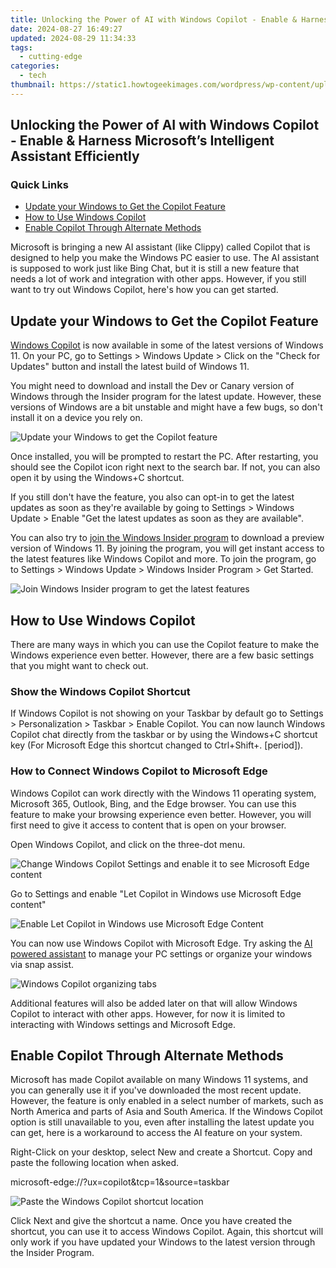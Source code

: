 ```yaml
---
title: Unlocking the Power of AI with Windows Copilot - Enable & Harness Microsoft’s Intelligent Assistant Efficiently
date: 2024-08-27 16:49:27
updated: 2024-08-29 11:34:33
tags:
  - cutting-edge
categories:
  - tech
thumbnail: https://static1.howtogeekimages.com/wordpress/wp-content/uploads/2023/10/press-image_final_16x9-4.jpg
---
```


## Unlocking the Power of AI with Windows Copilot - Enable & Harness Microsoft’s Intelligent Assistant Efficiently

### Quick Links

* [Update your Windows to Get the Copilot Feature](https://fox-direct.techidaily.com/new-excellence-in-quality-leading-4k-panels-for-filmmaking/)
* [How to Use Windows Copilot](https://fox-info.techidaily.com/edit-like-a-pro-with-top-android-apps/)
* [Enable Copilot Through Alternate Methods](https://on-screen-recording.techidaily.com/in-2024-optimal-sound-systems-under-100-for-immersive-gameplay/)

 Microsoft is bringing a new AI assistant (like Clippy) called Copilot that is designed to help you make the Windows PC easier to use. The AI assistant is supposed to work just like Bing Chat, but it is still a new feature that needs a lot of work and integration with other apps. However, if you still want to try out Windows Copilot, here's how you can get started.

##  Update your Windows to Get the Copilot Feature

[Windows Copilot](https://windows11.techidaily.com/fixing-the-freeze-troubleshooting-windows-obs-not-starting/) is now available in some of the latest versions of Windows 11\. On your PC, go to Settings > Windows Update > Click on the "Check for Updates" button and install the latest build of Windows 11.

 You might need to download and install the Dev or Canary version of Windows through the Insider program for the latest update. However, these versions of Windows are a bit unstable and might have a few bugs, so don't install it on a device you rely on.

![Update your Windows to get the Copilot feature](https://static1.howtogeekimages.com/wordpress/wp-content/uploads/2023/10/screenshot-1.png) 

 Once installed, you will be prompted to restart the PC. After restarting, you should see the Copilot icon right next to the search bar. If not, you can also open it by using the Windows+C shortcut.

 If you still don't have the feature, you also can opt-in to get the latest updates as soon as they're available by going to Settings > Windows Update > Enable "Get the latest updates as soon as they are available".

 You can also try to [join the Windows Insider program](https://program-issues.techidaily.com/boosting-horizon-zero-dawns-speed-tips-for-higher-fps-and-superior-play-experience/) to download a preview version of Windows 11\. By joining the program, you will get instant access to the latest features like Windows Copilot and more. To join the program, go to Settings > Windows Update > Windows Insider Program > Get Started.

![Join Windows Insider program to get the latest features](https://static1.howtogeekimages.com/wordpress/wp-content/uploads/2023/10/windows-insider.png) 

##  How to Use Windows Copilot

 There are many ways in which you can use the Copilot feature to make the Windows experience even better. However, there are a few basic settings that you might want to check out.

###  Show the Windows Copilot Shortcut

 If Windows Copilot is not showing on your Taskbar by default go to Settings > Personalization > Taskbar > Enable Copilot. You can now launch Windows Copilot chat directly from the taskbar or by using the Windows+C shortcut key (For Microsoft Edge this shortcut changed to Ctrl+Shift+. \[period\]).

###  How to Connect Windows Copilot to Microsoft Edge

 Windows Copilot can work directly with the Windows 11 operating system, Microsoft 365, Outlook, Bing, and the Edge browser. You can use this feature to make your browsing experience even better. However, you will first need to give it access to content that is open on your browser.

 Open Windows Copilot, and click on the three-dot menu.

![Change Windows Copilot Settings and enable it to see Microsoft Edge content](https://static1.howtogeekimages.com/wordpress/wp-content/uploads/2023/11/screenshot-2023-11-06-141803.jpg) 

 Go to Settings and enable "Let Copilot in Windows use Microsoft Edge content"

![Enable Let Copilot in Windows use Microsoft Edge Content](https://static1.howtogeekimages.com/wordpress/wp-content/uploads/2023/11/screenshot-2023-11-06-141833.jpg) 

 You can now use Windows Copilot with Microsoft Edge. Try asking the [AI powered assistant](https://windows11.techidaily.com/fixing-the-freeze-troubleshooting-windows-obs-not-starting/) to manage your PC settings or organize your windows via snap assist.

![Windows Copilot organizing tabs](https://static1.howtogeekimages.com/wordpress/wp-content/uploads/2023/11/screenshot-11.png) 

 Additional features will also be added later on that will allow Windows Copilot to interact with other apps. However, for now it is limited to interacting with Windows settings and Microsoft Edge.

##  Enable Copilot Through Alternate Methods

 Microsoft has made Copilot available on many Windows 11 systems, and you can generally use it if you've downloaded the most recent update. However, the feature is only enabled in a select number of markets, such as North America and parts of Asia and South America. If the Windows Copilot option is still unavailable to you, even after installing the latest update you can get, here is a workaround to access the AI feature on your system.

 Right-Click on your desktop, select New and create a Shortcut. Copy and paste the following location when asked.

microsoft-edge://?ux=copilot&tcp=1&source=taskbar

![Paste the Windows Copilot shortcut location](https://static1.howtogeekimages.com/wordpress/wp-content/uploads/2023/10/screenshot-11.png) 

 Click Next and give the shortcut a name. Once you have created the shortcut, you can use it to access Windows Copilot. Again, this shortcut will only work if you have updated your Windows to the latest version through the Insider Program.

<ins class="adsbygoogle"
     style="display:block"
     data-ad-format="autorelaxed"
     data-ad-client="ca-pub-7571918770474297"
     data-ad-slot="1223367746"></ins>



<ins class="adsbygoogle"
     style="display:block"
     data-ad-client="ca-pub-7571918770474297"
     data-ad-slot="8358498916"
     data-ad-format="auto"
     data-full-width-responsive="true"></ins>
